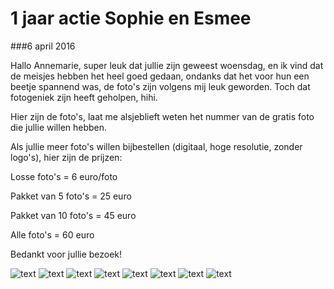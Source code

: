 1 jaar actie Sophie en Esmee
============================

###6 april 2016

Hallo Annemarie, super leuk dat jullie zijn geweest woensdag, en ik vind dat de meisjes hebben het heel goed gedaan, ondanks dat het voor hun een beetje spannend was, de foto's zijn volgens mij leuk geworden. Toch dat fotogeniek zijn heeft geholpen, hihi.

Hier zijn de foto's, laat me alsjeblieft weten het nummer van de gratis foto die jullie willen hebben.

Als jullie meer foto's willen bijbestellen (digitaal, hoge resolutie, zonder logo's), hier zijn de prijzen:

Losse foto's = 6 euro/foto

Pakket van 5 foto's = 25 euro

Pakket van 10 foto's = 45 euro

Alle foto's = 60 euro

Bedankt voor jullie bezoek!

![text](/img/blog/1-jaar-actie-sophie-en-esmee/1.jpg)
![text](/img/blog/1-jaar-actie-sophie-en-esmee/2.jpg)
![text](/img/blog/1-jaar-actie-sophie-en-esmee/3.jpg)
![text](/img/blog/1-jaar-actie-sophie-en-esmee/4.jpg)
![text](/img/blog/1-jaar-actie-sophie-en-esmee/5.jpg)
![text](/img/blog/1-jaar-actie-sophie-en-esmee/6.jpg)
![text](/img/blog/1-jaar-actie-sophie-en-esmee/7.jpg)
![text](/img/blog/1-jaar-actie-sophie-en-esmee/8.jpg)